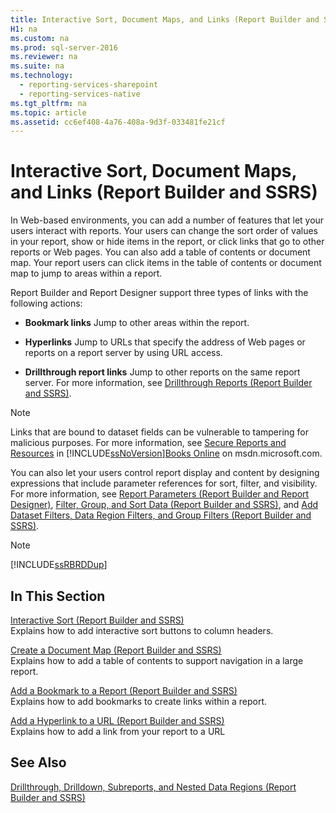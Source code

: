 ```yaml
---
title: Interactive Sort, Document Maps, and Links (Report Builder and SSRS)
H1: na
ms.custom: na
ms.prod: sql-server-2016
ms.reviewer: na
ms.suite: na
ms.technology: 
  - reporting-services-sharepoint
  - reporting-services-native
ms.tgt_pltfrm: na
ms.topic: article
ms.assetid: cc6ef408-4a76-408a-9d3f-033481fe21cf
---
```

# Interactive Sort, Document Maps, and Links (Report Builder and SSRS)
  In Web\-based environments, you can add a number of features that let your users interact with reports. Your users can change the sort order of values in your report, show or hide items in the report, or click links that go to other reports or Web pages. You can also add a table of contents or document map. Your report users can click items in the table of contents or document map to jump to areas within a report.  
  
 Report Builder and Report Designer support three types of links with the following actions:  
  
-   **Bookmark links** Jump to other areas within the report.  
  
-   **Hyperlinks** Jump to URLs that specify the address of Web pages or reports on a report server by using URL access.  
  
-   **Drillthrough report links** Jump to other reports on the same report server. For more information, see [Drillthrough Reports &#40;Report Builder and SSRS&#41;](../../Topics/TopicNameNotContainA/Drillthrough-Reports--Report-Builder-and-SSRS-.md).  
  
> [!NOTE]  
>  Links that are bound to dataset fields can be vulnerable to tampering for malicious purposes. For more information, see [Secure Reports and Resources](../../Topics/TopicNameNotContainA/Secure-Reports-and-Resources.md) in [!INCLUDE[ssNoVersion](../../Token/Other/ssNoVersion_md.md)][Books Online](http://go.microsoft.com/fwlink/?LinkId=154888) on msdn.microsoft.com.  
  
 You can also let your users control report display and content by designing expressions that include parameter references for sort, filter, and visibility. For more information, see [Report Parameters &#40;Report Builder and Report Designer&#41;](../../Topics/TopicNameNotContainA/Report-Parameters--Report-Builder-and-Report-Designer-.md), [Filter, Group, and Sort Data &#40;Report Builder and SSRS&#41;](../../Topics/TopicNameNotContainA/Filter--Group--and-Sort-Data--Report-Builder-and-SSRS-.md), and [Add Dataset Filters, Data Region Filters, and Group Filters &#40;Report Builder and SSRS&#41;](../../Topics/TopicNameNotContainA/Add-Dataset-Filters--Data-Region-Filters--and-Group-Filters--Report-Builder-and-SSRS-.md).  
  
> [!NOTE]  
>  [!INCLUDE[ssRBRDDup](../../Token/Other/ssRBRDDup_md.md)]  
  
## In This Section  
 [Interactive Sort &#40;Report Builder and SSRS&#41;](../../Topics/TopicNameNotContainA/Interactive-Sort--Report-Builder-and-SSRS-.md)  
 Explains how to add interactive sort buttons to column headers.  
  
 [Create a Document Map &#40;Report Builder and SSRS&#41;](../../Topics/TopicNameContainA/Create-a-Document-Map--Report-Builder-and-SSRS-.md)  
 Explains how to add a table of contents to support navigation in a large report.  
  
 [Add a Bookmark to a Report &#40;Report Builder and SSRS&#41;](../../Topics/TopicNameContainA/Add-a-Bookmark-to-a-Report--Report-Builder-and-SSRS-.md)  
 Explains how to add bookmarks to create links within a report.  
  
 [Add a Hyperlink to a URL &#40;Report Builder and SSRS&#41;](../../Topics/TopicNameContainA/Add-a-Hyperlink-to-a-URL--Report-Builder-and-SSRS-.md)  
 Explains how to add a link from your report to a URL  
  
## See Also  
 [Drillthrough, Drilldown, Subreports, and Nested Data Regions &#40;Report Builder and SSRS&#41;](../../Topics/TopicNameNotContainA/Drillthrough--Drilldown--Subreports--and-Nested-Data-Regions--Report-Builder-and-SSRS-.md)  
  
  